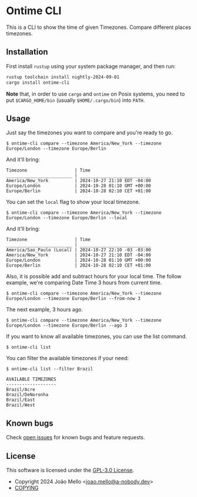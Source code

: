 # Ontime CLI

This is a CLI to show the time of given Timezones.
Compare different places timezones.

## Installation

First install `rustup` using your system package manager, and then run:

```sh
rustup toolchain install nightly-2024-09-01
cargo install ontime-cli
```

**Note** that, in order to use `cargo` and `ontime` on Posix systems, you need
to put `$CARGO_HOME/bin` (usually `$HOME/.cargo/bin`) into `PATH`.

## Usage

Just say the timezones you want to compare and you're ready to go.
```
$ ontime-cli compare --timezone America/New_York --timezone Europe/London --timezone Europe/Berlin
```
And it'll bring:
```
Timezone                  | Time
_________________________ | ___________________________
America/New_York          | 2024-10-27 21:10 EDT -04:00
Europe/London             | 2024-10-28 01:10 GMT +00:00
Europe/Berlin             | 2024-10-28 02:10 CET +01:00
```

You can set the `local` flag to show your local timezone.

```
$ ontime-cli compare --timezone America/New_York --timezone Europe/London --timezone Europe/Berlin --local
```
And it'll bring:
```
Timezone                  | Time
_________________________ | ___________________________
America/Sao_Paulo (Local) | 2024-10-27 22:10 -03 -03:00
America/New_York          | 2024-10-27 21:10 EDT -04:00
Europe/London             | 2024-10-28 01:10 GMT +00:00
Europe/Berlin             | 2024-10-28 02:10 CET +01:00
```
Also, it is possible add and subtract hours for your local time.
The follow example, we're comparing Date Time 3 hours from current time.

```
$ ontime-cli compare --timezone America/New_York --timezone  Europe/London --timezone Europe/Berlin --from-now 3
```
The next example, 3 hours ago.

```
$ ontime-cli compare --timezone America/New_York --timezone Europe/London --timezone Europe/Berlin --ago 3
```

If you want to know all available timezones, you can use the list command.
```
$ ontime-cli list
```
You can filter the available timezones if your need:
```
$ ontime-cli list --filter Brazil
```

```
AVAILABLE TIMEZONES
-------------------
Brazil/Acre
Brazil/DeNoronha
Brazil/East
Brazil/West
```

## Known bugs

Check [open issues][] for known bugs and feature requests.

## License

This software is licensed under the [GPL-3.0 License][].

- Copyright 2024 João Mello &lt;joao.mello@a-nobody.dev&gt;
- [COPYING][]

[GPL-3.0 License]: https://opensource.org/license/gpl-3-0
[COPYING]: https://github.com/jcomello/ontime-cli?tab=GPL-3.0-1-ov-file
[open issues]: https://github.com/jcomello/ontime-cli/issues
[Please Installer]: https://crates.io/crates/ontime
